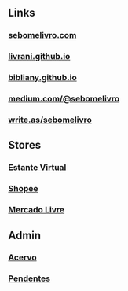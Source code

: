 ## Links

### [sebomelivro.com](https://sebomelivro.com)

### [livrani.github.io](https://livrani.github.io)

### [bibliany.github.io](https://bibliany.github.io)

### [medium.com/@sebomelivro](https://medium.com/@sebomelivro)

### [write.as/sebomelivro](https://write.as/sebomelivro)

## Stores

### [Estante Virtual](https://estantevirtual.com.br/livreiros/sebomelivro)

### [Shopee](https://shopee.com.br/sebo_me_livro)

### [Mercado Livre](https://www.mercadolivre.com.br/perfil/sebomelivro)

## Admin

### [Acervo](https://estantevirtual.com.br/acervo)

### [Pendentes](https://livreiro.estantevirtual.com.br/vendas/pendentes)
